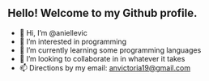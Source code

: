 ##  Hello! Welcome to my Github profile.

- 👋 Hi, I’m @aniellevic
- 👀 I’m interested in programming
- 🌱 I’m currently learning some programming languages
- 💞️ I’m looking to collaborate in in whatever it takes
- 📫 Directions by my email: anvictoria19@gmail.com

<!---
aniellevic/aniellevic is a ✨ special ✨ repository because its `README.md` (this file) appears on your GitHub profile.
You can click the Preview link to take a look at your changes.
--->
